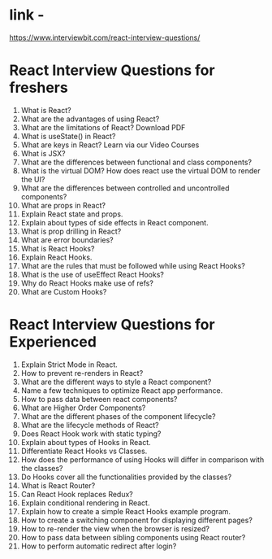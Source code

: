 # link -

https://www.interviewbit.com/react-interview-questions/ 


# React Interview Questions for freshers

1. What is React?
2. What are the advantages of using React?
3. What are the limitations of React?
Download PDF
4. What is useState() in React?
5. What are keys in React?
Learn via our Video Courses
6. What is JSX?
7. What are the differences between functional and class components?
8. What is the virtual DOM? How does react use the virtual DOM to render the UI?
9. What are the differences between controlled and uncontrolled components?
10. What are props in React?
11. Explain React state and props.
12. Explain about types of side effects in React component.
13. What is prop drilling in React?
14. What are error boundaries?
15. What is React Hooks?
16. Explain React Hooks.
17. What are the rules that must be followed while using React Hooks?
18. What is the use of useEffect React Hooks?
19. Why do React Hooks make use of refs?
20. What are Custom Hooks?


# React Interview Questions for Experienced

1. Explain Strict Mode in React.
2. How to prevent re-renders in React?
3. What are the different ways to style a React component?
4. Name a few techniques to optimize React app performance.
5. How to pass data between react components?
6. What are Higher Order Components?
7. What are the different phases of the component lifecycle?
8. What are the lifecycle methods of React?
9. Does React Hook work with static typing?
10. Explain about types of Hooks in React.
11. Differentiate React Hooks vs Classes.
12. How does the performance of using Hooks will differ in comparison with the classes?
13. Do Hooks cover all the functionalities provided by the classes?
14. What is React Router?
15. Can React Hook replaces Redux?
16. Explain conditional rendering in React.
17. Explain how to create a simple React Hooks example program.
18. How to create a switching component for displaying different pages?
19. How to re-render the view when the browser is resized?
20. How to pass data between sibling components using React router?
21. How to perform automatic redirect after login?